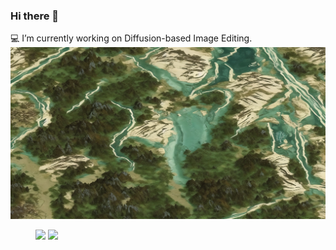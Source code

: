 ### Hi there 👋
💻 I’m currently working on Diffusion-based Image Editing.
![stylized RS image3](./parkSR.jpg) 

<!-- ![stylized RS image](./oilpainting_village.png) 
![stylized RS image2](./watercolor_village.png)  -->
<figure class="half">
    <img src="./oilpainting_village.png" width="420"/>
    <img src="./watercolor_village.png" width="420"/>
</figure>
<!--
**Sooplex/Sooplex** is a ✨ _special_ ✨ repository because its `README.md` (this file) appears on your GitHub profile.



- 🌱 I’m currently learning ...
- 👯 I’m looking to collaborate on ...
- 🤔 I’m looking for help with ...
- 💬 Ask me about ...
- 📫 How to reach me: ...
- 😄 Pronouns: ...
- ⚡ Fun fact: ...
-->
